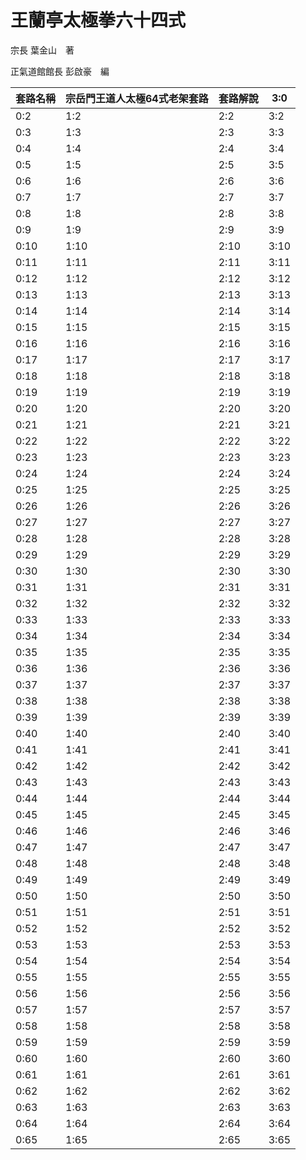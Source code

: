 # 王蘭亭太極拳六十四式

宗長
葉金山　著

正氣道館館長
彭啟豪　編

| 套路名稱 | 宗岳門王道人太極64式老架套路 | 套路解說 | 3:0 |
| -- | -- | -- | -- |
| 0:2 | 1:2 | 2:2 | 3:2 |
| 0:3 | 1:3 | 2:3 | 3:3 |
| 0:4 | 1:4 | 2:4 | 3:4 |
| 0:5 | 1:5 | 2:5 | 3:5 |
| 0:6 | 1:6 | 2:6 | 3:6 |
| 0:7 | 1:7 | 2:7 | 3:7 |
| 0:8 | 1:8 | 2:8 | 3:8 |
| 0:9 | 1:9 | 2:9 | 3:9 |
| 0:10 | 1:10 | 2:10 | 3:10 |
| 0:11 | 1:11 | 2:11 | 3:11 |
| 0:12 | 1:12 | 2:12 | 3:12 |
| 0:13 | 1:13 | 2:13 | 3:13 |
| 0:14 | 1:14 | 2:14 | 3:14 |
| 0:15 | 1:15 | 2:15 | 3:15 |
| 0:16 | 1:16 | 2:16 | 3:16 |
| 0:17 | 1:17 | 2:17 | 3:17 |
| 0:18 | 1:18 | 2:18 | 3:18 |
| 0:19 | 1:19 | 2:19 | 3:19 |
| 0:20 | 1:20 | 2:20 | 3:20 |
| 0:21 | 1:21 | 2:21 | 3:21 |
| 0:22 | 1:22 | 2:22 | 3:22 |
| 0:23 | 1:23 | 2:23 | 3:23 |
| 0:24 | 1:24 | 2:24 | 3:24 |
| 0:25 | 1:25 | 2:25 | 3:25 |
| 0:26 | 1:26 | 2:26 | 3:26 |
| 0:27 | 1:27 | 2:27 | 3:27 |
| 0:28 | 1:28 | 2:28 | 3:28 |
| 0:29 | 1:29 | 2:29 | 3:29 |
| 0:30 | 1:30 | 2:30 | 3:30 |
| 0:31 | 1:31 | 2:31 | 3:31 |
| 0:32 | 1:32 | 2:32 | 3:32 |
| 0:33 | 1:33 | 2:33 | 3:33 |
| 0:34 | 1:34 | 2:34 | 3:34 |
| 0:35 | 1:35 | 2:35 | 3:35 |
| 0:36 | 1:36 | 2:36 | 3:36 |
| 0:37 | 1:37 | 2:37 | 3:37 |
| 0:38 | 1:38 | 2:38 | 3:38 |
| 0:39 | 1:39 | 2:39 | 3:39 |
| 0:40 | 1:40 | 2:40 | 3:40 |
| 0:41 | 1:41 | 2:41 | 3:41 |
| 0:42 | 1:42 | 2:42 | 3:42 |
| 0:43 | 1:43 | 2:43 | 3:43 |
| 0:44 | 1:44 | 2:44 | 3:44 |
| 0:45 | 1:45 | 2:45 | 3:45 |
| 0:46 | 1:46 | 2:46 | 3:46 |
| 0:47 | 1:47 | 2:47 | 3:47 |
| 0:48 | 1:48 | 2:48 | 3:48 |
| 0:49 | 1:49 | 2:49 | 3:49 |
| 0:50 | 1:50 | 2:50 | 3:50 |
| 0:51 | 1:51 | 2:51 | 3:51 |
| 0:52 | 1:52 | 2:52 | 3:52 |
| 0:53 | 1:53 | 2:53 | 3:53 |
| 0:54 | 1:54 | 2:54 | 3:54 |
| 0:55 | 1:55 | 2:55 | 3:55 |
| 0:56 | 1:56 | 2:56 | 3:56 |
| 0:57 | 1:57 | 2:57 | 3:57 |
| 0:58 | 1:58 | 2:58 | 3:58 |
| 0:59 | 1:59 | 2:59 | 3:59 |
| 0:60 | 1:60 | 2:60 | 3:60 |
| 0:61 | 1:61 | 2:61 | 3:61 |
| 0:62 | 1:62 | 2:62 | 3:62 |
| 0:63 | 1:63 | 2:63 | 3:63 |
| 0:64 | 1:64 | 2:64 | 3:64 |
| 0:65 | 1:65 | 2:65 | 3:65 |
